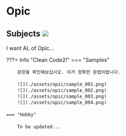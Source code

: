 # __Opic__  

## __Subjects__ <img src="https://openclipart.org/image/400px/285447" width="70">

I want AL of Opic...

???+ Info "Clean Code2!"
    === "Samples"
        
        문장을 확인해보십시오. 이거 정확한 문법이랍니다.
        
        ![](./assets/opic/sample_001.png)
        ![](./assets/opic/sample_002.png)
        ![](./assets/opic/sample_003.png)
        ![](./assets/opic/sample_004.png)
        
    === "Hobby"

        To be updated...



